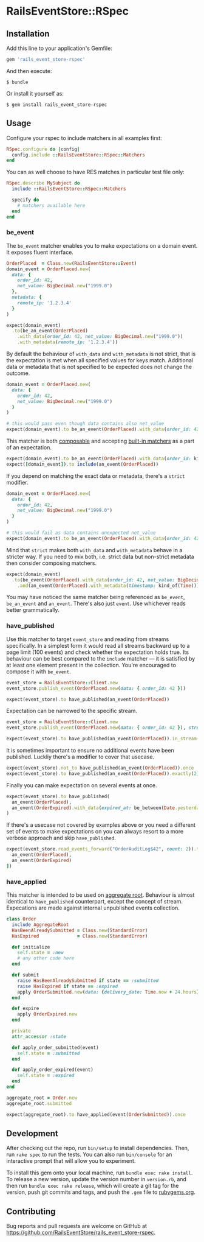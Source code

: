 # RailsEventStore::RSpec

## Installation

Add this line to your application's Gemfile:

```ruby
gem 'rails_event_store-rspec'
```

And then execute:

    $ bundle

Or install it yourself as:

    $ gem install rails_event_store-rspec

## Usage

Configure your rspec to include matchers in all examples first:

```ruby
RSpec.configure do |config|
  config.include ::RailsEventStore::RSpec::Matchers
end
```

You can as well choose to have RES matches in particular test file only:

```ruby
RSpec.describe MySubject do
  include ::RailsEventStore::RSpec::Matchers

  specify do
    # matchers available here
  end
end
```

### be_event

The `be_event` matcher enables you to make expectations on a domain event. It exposes fluent interface.

```ruby
OrderPlaced  = Class.new(RailsEventStore::Event)
domain_event = OrderPlaced.new(
  data: {
    order_id: 42,
    net_value: BigDecimal.new("1999.0")
  },
  metadata: {
    remote_ip: '1.2.3.4'
  }
)

expect(domain_event)
  .to(be_an_event(OrderPlaced)
    .with_data(order_id: 42, net_value: BigDecimal.new("1999.0"))
    .with_metadata(remote_ip: '1.2.3.4'))
```

By default the behaviour of `with_data` and `with_metadata` is not strict, that is the expectation is met when all specified values for keys match. Additional data or metadata that is not specified to be expected does not change the outcome.

```ruby
domain_event = OrderPlaced.new(
  data: {
    order_id: 42,
    net_value: BigDecimal.new("1999.0")
  }
)

# this would pass even though data contains also net_value
expect(domain_event).to be_an_event(OrderPlaced).with_data(order_id: 42)
```

This matcher is both [composable](http://rspec.info/blog/2014/01/new-in-rspec-3-composable-matchers/) and accepting [built-in matchers](https://relishapp.com/rspec/rspec-expectations/v/3-6/docs/built-in-matchers) as a part of an expectation.

```ruby
expect(domain_event).to be_an_event(OrderPlaced).with_data(order_id: kind_of(Integer))
expect([domain_event]).to include(an_event(OrderPlaced))
```

If you depend on matching the exact data or metadata, there's a `strict` modifier.

```ruby
domain_event = OrderPlaced.new(
  data: {
    order_id: 42,
    net_value: BigDecimal.new("1999.0")
  }
)

# this would fail as data contains unexpected net_value
expect(domain_event).to be_an_event(OrderPlaced).with_data(order_id: 42).strict
```

Mind that `strict` makes both `with_data` and `with_metadata` behave in a stricter way. If you need to mix both, i.e. strict data but non-strict metadata then consider composing matchers.

```ruby
expect(domain_event)
  .to(be_event(OrderPlaced).with_data(order_id: 42, net_value: BigDecimal.new("1999.0")).strict
    .and(an_event(OrderPlaced).with_metadata(timestamp: kind_of(Time)))
```

You may have noticed the same matcher being referenced as `be_event`, `be_an_event` and `an_event`. There's also just `event`. Use whichever reads better grammatically.

### have_published

Use this matcher to target `event_store` and reading from streams specifically.
In a simplest form it would read all streams backward up to a page limit (100 events) and check whether the expectation holds true. Its behaviour can be best compared to the `include` matcher — it is satisfied by at least one element present in the collection. You're encouraged to compose it with `be_event`.

```ruby
event_store = RailsEventStore::Client.new
event_store.publish_event(OrderPlaced.new(data: { order_id: 42 }))

expect(event_store).to have_published(an_event(OrderPlaced))
```

Expectation can be narrowed to the specific stream.

```ruby
event_store = RailsEventStore::Client.new
event_store.publish_event(OrderPlaced.new(data: { order_id: 42 }), stream_name: "Order$42")

expect(event_store).to have_published(an_event(OrderPlaced)).in_stream("Order$42")
```

It is sometimes important to ensure no additional events have been published. Luckliy there's a modifier to cover that usecase.

```ruby
expect(event_store).not_to have_published(an_event(OrderPlaced)).once
expect(event_store).to have_published(an_event(OrderPlaced)).exactly(2).times
```

Finally you can make expectation on several events at once.
```ruby
expect(event_store).to have_published(
  an_event(OrderPlaced),
  an_event(OrderExpired).with_data(expired_at: be_between(Date.yesterday, Date.tomorrow))
)
```

If there's a usecase not covered by examples above or you need a different set of events to make expectations on you can always resort to a more verbose approach and skip `have_published`.

```ruby
expect(event_store.read_events_forward("OrderAuditLog$42", count: 2)).to eq([
  an_event(OrderPlaced),
  an_event(OrderExpired)
])
```

### have_applied

This matcher is intended to be used on [aggregate root](https://github.com/RailsEventStore/rails_event_store/tree/master/aggregate_root#usage). Behaviour is almost identical to `have_published` counterpart, except the concept of stream. Expecations are made against internal unpublished events collection.

```ruby
class Order
  include AggregateRoot
  HasBeenAlreadySubmitted = Class.new(StandardError)
  HasExpired              = Class.new(StandardError)

  def initialize
    self.state = :new
    # any other code here
  end

  def submit
    raise HasBeenAlreadySubmitted if state == :submitted
    raise HasExpired if state == :expired
    apply OrderSubmitted.new(data: {delivery_date: Time.now + 24.hours})
  end

  def expire
    apply OrderExpired.new
  end

  private
  attr_accessor :state

  def apply_order_submitted(event)
    self.state = :submitted
  end

  def apply_order_expired(event)
    self.state = :expired
  end
end
```

```ruby
aggregate_root = Order.new
aggregate_root.submitted

expect(aggregate_root).to have_applied(event(OrderSubmitted)).once
```


## Development

After checking out the repo, run `bin/setup` to install dependencies. Then, run `rake spec` to run the tests. You can also run `bin/console` for an interactive prompt that will allow you to experiment.

To install this gem onto your local machine, run `bundle exec rake install`. To release a new version, update the version number in `version.rb`, and then run `bundle exec rake release`, which will create a git tag for the version, push git commits and tags, and push the `.gem` file to [rubygems.org](https://rubygems.org).

## Contributing

Bug reports and pull requests are welcome on GitHub at https://github.com/RailsEventStore/rails_event_store-rspec.
